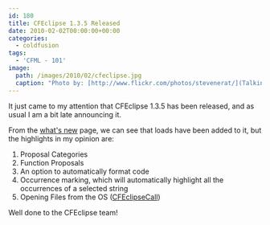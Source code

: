 ```yaml
---
id: 180
title: CFEclipse 1.3.5 Released
date: 2010-02-02T00:00:00+00:00
categories:
  - coldfusion
tags:
  - 'CFML - 101'
image: 
  path: /images/2010/02/cfeclipse.jpg
  caption: "Photo by: [http://www.flickr.com/photos/stevenerat/](TalkingTree)"
---
```

It just came to my attention that CFEclipse 1.3.5 has been released, and as usual I am a bit late announcing it.
  
From the <a title="What's new on CFEclipse 1.3.5" href="http://www.cfeclipse.org/update/web/doc/intro/doc/new.html" target="_blank" class="broken_link">what's new</a> page, we can see that loads have been added to it, but the highlights in my opinion are:

  1. Proposal Categories
  2. Function Proposals
  3. An option to automatically format code
  4. Occurrence marking, which will automatically highlight all the occurrences of a selected string
  5. Opening Files from the OS (<a title="CFEclipseCall" href="http://trac.cfeclipse.org/wiki/CFEclipseCall" target="_blank" class="broken_link">CFEclipseCall</a>)

<div>
  Well done to the CFEclipse team!
</div>
